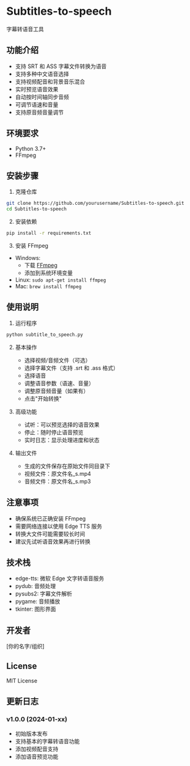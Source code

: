 # Subtitles-to-speech
字幕转语音工具

## 功能介绍
- 支持 SRT 和 ASS 字幕文件转换为语音
- 支持多种中文语音选择
- 支持视频配音和背景音乐混合
- 实时预览语音效果
- 自动按时间轴同步音频
- 可调节语速和音量
- 支持原音频音量调节

## 环境要求
- Python 3.7+
- FFmpeg

## 安装步骤
1. 克隆仓库
```bash
git clone https://github.com/yourusername/Subtitles-to-speech.git
cd Subtitles-to-speech
```

2. 安装依赖
```bash
pip install -r requirements.txt
```

3. 安装 FFmpeg
- Windows: 
  - 下载 [FFmpeg](https://www.gyan.dev/ffmpeg/builds/)
  - 添加到系统环境变量
- Linux: `sudo apt-get install ffmpeg`
- Mac: `brew install ffmpeg`

## 使用说明
1. 运行程序
```bash
python subtitle_to_speech.py
```

2. 基本操作
   - 选择视频/音频文件（可选）
   - 选择字幕文件（支持 .srt 和 .ass 格式）
   - 选择语音
   - 调整语音参数（语速、音量）
   - 调整原音频音量（如果有）
   - 点击"开始转换"

3. 高级功能
   - 试听：可以预览选择的语音效果
   - 停止：随时停止语音预览
   - 实时日志：显示处理进度和状态

4. 输出文件
   - 生成的文件保存在原始文件同目录下
   - 视频文件：原文件名_s.mp4
   - 音频文件：原文件名_s.mp3

## 注意事项
- 确保系统已正确安装 FFmpeg
- 需要网络连接以使用 Edge TTS 服务
- 转换大文件可能需要较长时间
- 建议先试听语音效果再进行转换

## 技术栈
- edge-tts: 微软 Edge 文字转语音服务
- pydub: 音频处理
- pysubs2: 字幕文件解析
- pygame: 音频播放
- tkinter: 图形界面

## 开发者
[你的名字/组织]

## License
MIT License

## 更新日志
### v1.0.0 (2024-01-xx)
- 初始版本发布
- 支持基本的字幕转语音功能
- 添加视频配音支持
- 添加语音预览功能